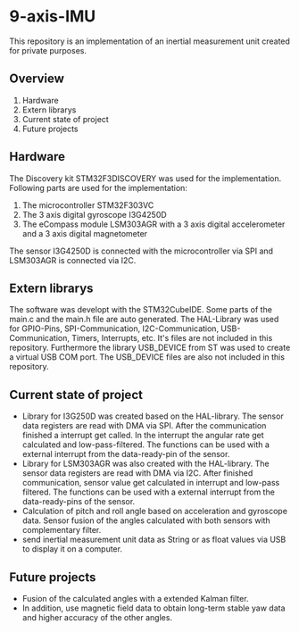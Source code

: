 # 9-axis-IMU
This repository is an implementation of an inertial measurement unit created for private purposes.

## Overview
 1. Hardware
 2. Extern librarys
 3. Current state of project
 4. Future projects

## Hardware
The Discovery kit STM32F3DISCOVERY was used for the implementation. Following parts are used for the implementation:
 1. The microcontroller STM32F303VC
 2. The 3 axis digital gyroscope I3G4250D
 3. The eCompass module LSM303AGR with a 3 axis digital accelerometer and a 3 axis digital magnetometer

The sensor I3G4250D is connected with the microcontroller via SPI and LSM303AGR is connected via I2C.

## Extern librarys
The software was developt with the STM32CubeIDE. Some parts of the main.c and the main.h file are auto generated. The HAL-Library was used for GPIO-Pins, SPI-Communication, I2C-Communication, USB-Communication, Timers, Interrupts, etc. It's files are not included in this repository. Furthermore the library USB_DEVICE from ST was used to create a virtual USB COM port. The USB_DEVICE files are also not included in this repository.

## Current state of project
 - Library for I3G250D was created based on the HAL-library. The sensor data registers are read with DMA via SPI. After the communication finished a interrupt get called. In the interrupt the angular rate get calculated and low-pass-filtered. The functions can be used with a external interrupt from the data-ready-pin of the sensor.
 - Library for LSM303AGR was also created with the HAL-library. The sensor data registers are read with DMA via I2C. After finished communication, sensor value get calculated in interrupt and low-pass filtered. The functions can be used with a external interrupt from the data-ready-pins of the sensor.
 - Calculation of pitch and roll angle based on acceleration and gyroscope data. Sensor fusion of the angles calculated with both sensors with complementary filter. 
 - send inertial measurement unit data as String or as float values via USB to display it on a computer.

## Future projects
 - Fusion of the calculated angles with a extended Kalman filter.
 - In addition, use magnetic field data to obtain long-term stable yaw data and higher accuracy of the other angles.
